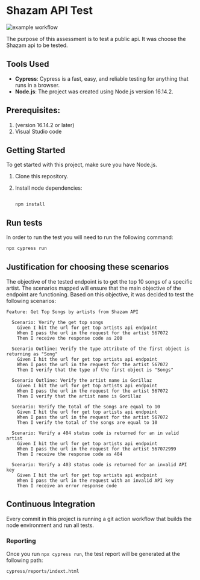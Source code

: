 # Shazam API Test

![example workflow](https://github.com/dfernandos/shazam-cypress-api-test/actions/workflows/main.yml/badge.svg)

The purpose of this assessment is to test a public api. It was choose the Shazam api to be tested. 

## Tools Used

- **Cypress**: Cypress is a fast, easy, and reliable testing for anything that runs in a browser.
- **Node.js**: The project was created using Node.js version 16.14.2.

## Prerequisites:

1. (version 16.14.2 or later)
2. Visual Studio code

## Getting Started

To get started with this project, make sure you have Node.js.

1. Clone this repository.

2. Install node dependencies: 

   ```

   npm install

   ```

## Run tests

In order to run the test you will need to run the following command:

```bash
npx cypress run
```

## Justification for choosing these scenarios

The objective of the tested endpoint is to get the top 10 songs of a specific artist. The scenarios mapped will ensure that the main objective of the endpoint are functioning. Based on this objective, it was decided to test the following scenarios:

```
Feature: Get Top Songs by artists from Shazam API

  Scenario: Verify the get top songs
    Given I hit the url for get top artists api endpoint
    When I pass the url in the request for the artist 567072
    Then I receive the response code as 200

  Scenario Outline: Verify the type attribute of the first object is returning as "Song"
    Given I hit the url for get top artists api endpoint
    When I pass the url in the request for the artist 567072
    Then I verify that the type of the first object is "Songs"

  Scenario Outline: Verify the artist name is Gorillaz
    Given I hit the url for get top artists api endpoint
    When I pass the url in the request for the artist 567072
    Then I verify that the artist name is Gorillaz

  Scenario: Verify the total of the songs are equal to 10
    Given I hit the url for get top artists api endpoint
    When I pass the url in the request for the artist 567072
    Then I verify the total of the songs are equal to 10

  Scenario: Verify a 404 status code is returned for an in valid artist
    Given I hit the url for get top artists api endpoint
    When I pass the url in the request for the artist 567072999
    Then I receive the response code as 404

  Scenario: Verify a 403 status code is returned for an invalid API key
    Given I hit the url for get top artists api endpoint
    When I pass the url in the request with an invalid API key
    Then I receive an error response code
```

## Continuous Integration

Every commit in this project is running a git action workflow that builds the node environment and run all tests. 

### Reporting

Once you run `npx cypress run`, the test report will be generated at the following path:

`cypress/reports/indext.html`
